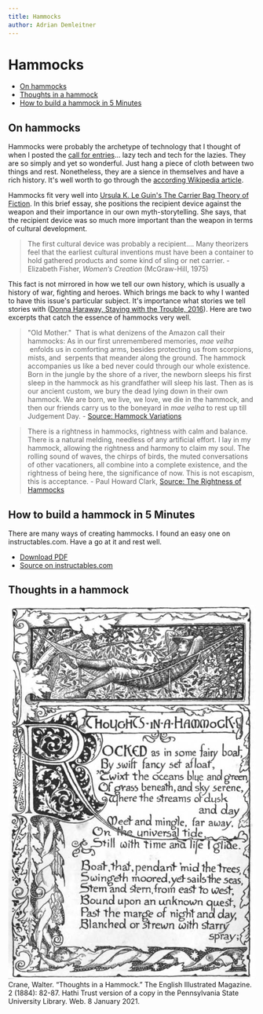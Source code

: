 ```yaml
---
title: Hammocks
author: Adrian Demleitner
---
```

# Hammocks
- [On hammocks](#On%20hammocks)
- [Thoughts in a hammock](#Thoughts%20in%20a%20hammock)
- [How to build a hammock in 5 Minutes](#How%20to%20build%20a%20hammock%20in%205%20Minutes)

## On hammocks
Hammocks were probably the archetype of technology that I thought of when I posted the [call for entries](notes/call-fallow-zine-1.md)… lazy tech and tech for the lazies. They are so simply and yet so wonderful. Just hang a piece of cloth between two things and rest. Nonetheless, they are a sience in themselves and have a rich history. It's well worth to go through the [according Wikipedia article](https://en.wikipedia.org/wiki/Hammock). 

Hammocks fit very well into [Ursula K. Le Guin's The Carrier Bag Theory of Fiction](http://web.archive.org/web/20220922040216/https://theanarchistlibrary.org/library/ursula-k-le-guin-the-carrier-bag-theory-of-fiction). In this brief essay, she positions the recipient device against the weapon and their importance in our own myth-storytelling. She says, that the recipient device was so much more important than the weapon in terms of cultural development. 

> The first cultural device was probably a recipient.... Many theorizers feel that the earliest cultural inventions must have been a container to hold gathered products and some kind of sling or net carrier. - Elizabeth Fisher, _Women’s Creation_ (McGraw-Hill, 1975)

This fact is not mirrored in how we tell our own history, which is usually a history of war, fighting and heroes. Which brings me back to why I wanted to have this issue's particular subject. It's importance what stories we tell stories with ([Donna Haraway, Staying with the Trouble, 2016](https://www.dukeupress.edu/staying-with-the-trouble)). Here are two excerpts that catch the essence of hammocks very well.

> "Old Mother."  That is what denizens of the Amazon call their hammocks: As in our first unremembered memories, _mae velha_  enfolds us in comforting arms, besides protecting us from scorpions, mists, and  serpents that meander along the ground. The hammock accompanies us like a bed never could through our whole existence. Born in the jungle by the shore of a river, the newborn sleeps his first sleep in the hammock as his grandfather will sleep his last. Then as is our ancient custom, we bury the dead lying down in their own hammock. We are born, we live, we love, we die in the hammock, and then our friends carry us to the boneyard in _mae velha_ to rest up till Judgement Day. - [Source: Hammock Variations](http://web.archive.org/web/20151127011746/https://web.mst.edu/~jbogan/WRITINGS/hammock.htm)

> There is a rightness in hammocks, rightness with calm and balance. There is a natural melding, needless of any artificial effort. I lay in my hammock, allowing the rightness and harmony to claim my soul. The rolling sound of waves, the chirps of birds, the muted conversations of other vacationers, all combine into a complete existence, and the rightness of being here, the significance of now. This is not escapism, this is acceptance. - Paul Howard Clark, [Source: The Rightness of Hammocks](http://web.archive.org/web/20131219050800/http://www.lifewithscience.com/2013/05/the-rightness-of-hammocks.htmlk)

## How to build a hammock in 5 Minutes
There are many ways of creating hammocks. I found an easy one on instructables.com. Have a go at it and rest well.

- [Download PDF](/files/fp1/hammock-in-5-minutes.pdf)
- [Source on instructables.com](https://www.instructables.com/hammock-in-5-minutes/)

## Thoughts in a hammock
![Thoughts in a Hammock.](/files/fp1/40.jpg)
Crane, Walter. “Thoughts in a Hammock.” The English Illustrated Magazine. 2 (1884): 82-87. Hathi Trust version of a copy in the Pennsylvania State University Library. Web. 8 January 2021.